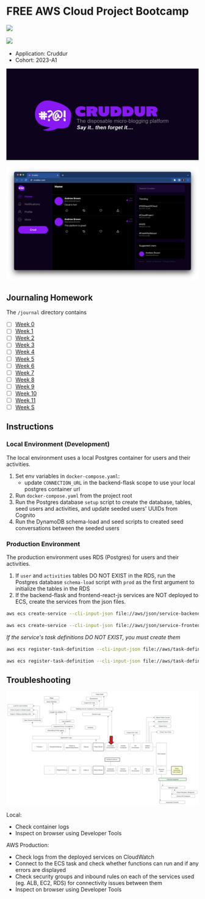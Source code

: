 # FREE AWS Cloud Project Bootcamp

![](https://codebuild.us-west-2.amazonaws.com/badges?uuid=eyJlbmNyeXB0ZWREYXRhIjoiUjB2d3BMVnBDQytLekxPNDIzamcwMU9DdGt2bDdNaGtHZk1vVVpWVkhhODZtU0JGbmtPWjNBb0QwejdKMllEWnFIeFlHM1hNU3VHbW4yWkpiUWtGa05jPSIsIml2UGFyYW1ldGVyU3BlYyI6Im9LMU05NFZJUVhtVXlmR3EiLCJtYXRlcmlhbFNldFNlcmlhbCI6MX0%3D&branch=main)

![](https://codebuild.us-west-2.amazonaws.com/badges?uuid=eyJlbmNyeXB0ZWREYXRhIjoiR2F3aGEybXpSdk5NUmdrL0JUYlV3VFJBWUVzenB5NkNxaGRRUkE3V1Q0VC9uSVhQakxFdDZxWmZKeVRkRk9tY3o5MHV4elZiblNSSjZOY1NVUWRXeGlNPSIsIml2UGFyYW1ldGVyU3BlYyI6IkVJbXVPdllnQmNrckYxdHEiLCJtYXRlcmlhbFNldFNlcmlhbCI6MX0%3D&branch=main)

- Application: Cruddur
- Cohort: 2023-A1


![Cruddur Graphic](_docs/assets/cruddur-banner.jpg)

![Cruddur Screenshot](_docs/assets/cruddur-screenshot.png)

## Journaling Homework

The `/journal` directory contains

- [ ] [Week 0](journal/week0.md)
- [ ] [Week 1](journal/week1.md)
- [ ] [Week 2](journal/week2.md)
- [ ] [Week 3](journal/week3.md)
- [ ] [Week 4](journal/week4.md)
- [ ] [Week 5](journal/week5.md)
- [ ] [Week 6](journal/week6.md)
- [ ] [Week 7](journal/week7.md)
- [ ] [Week 8](journal/week8.md)
- [ ] [Week 9](journal/week9.md)
- [ ] [Week 10](journal/week10.md)
- [ ] [Week 11](journal/week11.md)
- [ ] [Week S](journal/weekX.md)

## Instructions

### Local Environment (Development)

The local environment uses a local Postgres container for users and their activities.

1. Set env variables in `docker-compose.yaml`:
   - update `CONNECTION_URL` in the backend-flask scope to use your local postgres container url
2. Run `docker-compose.yaml` from the project root
3. Run the Postgres database `setup` script to create the database, tables, seed users and activities, and update seeded users' UUIDs from Cognito
4. Run the DynamoDB schema-load and seed scripts to created seed conversations between the seeded users


### Production Environment

The production environment uses RDS (Postgres) for users and their activities.

1. If `user` and `activities` tables DO NOT EXIST in the RDS, run the Postgres database `schema-load` script with `prod` as the first argument to initialize the tables in the RDS
2. If the backend-flask and frontend-react-js services are NOT deployed to ECS, create the services from the json files.
  ```bash
  aws ecs create-service --cli-input-json file://aws/json/service-backend-flask.json
  ```
  ```bash
  aws ecs create-service --cli-input-json file://aws/json/service-frontend-react-js.json
  ```
  _If the service's task definitions DO NOT EXIST, you must create them_
  ```bash
  aws ecs register-task-definition --cli-input-json file://aws/task-definitions/backend-flask.json
  ```
  ```bash
  aws ecs register-task-definition --cli-input-json file://aws/task-definitions/frontend-react-js.json
  ```

## Troubleshooting

![](/journal/assets/cruddur_debugging_flowchart.svg)

Local:
- Check container logs
- Inspect on browser using Developer Tools

AWS Production:
- Check logs from the deployed services on CloudWatch
- Connect to the ECS task and check whether functions can run and if any errors are displayed
- Check security groups and inbound rules on each of the services used (eg. ALB, EC2, RDS) for connectivity issues between them
- Inspect on browser using Developer Tools

